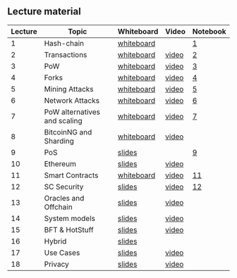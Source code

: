 ## Lecture material

| Lecture | Topic        | Whiteboard                                    | Video                                 | Notebook |
| ------- | ------------ | --------------------------------------------- | ------------------------------------- |---|
| 1       | Hash-chain   | [whiteboard](whiteboard/Hashchains.pdf)       |                                       |[1](notebooks/lecture1_hashes.ipynb)|
| 2       | Transactions | [whiteboard](whiteboard/TransactionsUTXO.pdf) | [video](https://youtu.be/e6HOw7ZSvo8) |[2](notebooks/lecture2_tx.ipynb)|
| 3       | PoW          | [whiteboard](whiteboard/PoW.pdf)              | [video](https://youtu.be/3YVRip2hGIg) |[3](notebooks/lecture3_PoW.ipynb)|
| 4       | Forks        | [whiteboard](whiteboard/Forks.pdf)            | [video](https://youtu.be/LEEQAFXfebY) |[4](notebooks/lecture4_Forks.ipynb)|
| 5       | Mining Attacks | [whiteboard](whiteboard/Attacks.pdf)        | [video](https://youtu.be/_rJ7BfL202w) |[5](notebooks/lecture5_Attacks.ipynb)|
| 6       | Network Attacks | [whiteboard](whiteboard/NetworkAttacks_Updates.pdf)        | [video](https://youtu.be/1xzTp8kFFfA)              |[6](notebooks/lecture6_SoftAndHardForks_Solution.ipynb)|
| 7       | PoW alternatives and scaling | [whiteboard](whiteboard/PoWAlternative&Scaling.pdf)        | [video](https://youtu.be/GcP6Tu-S8Xw) |[7](notebooks/lecture7_GHOST.ipynb)|
| 8       | BitcoinNG and Sharding | [whiteboard](whiteboard/AdvancedScaling.pdf)        | [video](https://youtu.be/RDdaTuu8UiQ)               ||
| 9       | PoS          | [slides](slides/PoS.pdf)                      |    |[9](notebooks/lecture9_PoS.ipynb)                      ||
| 10       | Ethereum    | [slides](slides/lecture-12.pdf)               | [video](https://youtu.be/WJ72AZc8a34) ||
| 11       | Smart Contracts    | [whiteboard](whiteboard/SmartContracts.png)            | [video](https://youtu.be/nlWee3QTePQ)               |[11](notebooks/lecture11_sc.sol)|
| 12       | SC Security | [slides](slides/SmartContractSecurity.pdf)    | [video](https://youtu.be/jTqWWEN8ne8) |[12](notebooks/lecture12_sc.sol)|
| 13       | Oracles and Offchain | [slides](slides/lecture-14.pdf)      | [video](https://youtu.be/pT88vTQp1Vw) ||
| 14       | System models | [slides](slides/lecture-9.pdf)              | [video](https://youtu.be/pT88vTQp1Vw) ||
| 15       | BFT & HotStuff | [slides](whiteboard/BFT_HotStuff.pdf)              | [video](https://youtu.be/7WbW6eyd0ro) ||
| 16       | Hybrid | [slides](slides/lecture-11.pdf)              | ||
| 17       | Use Cases | [slides](slides/lecture-15.pdf)              | [video](https://youtu.be/Pw9hPcBgIGU) ||
| 18       | Privacy   | [slides](slides/Lecture-16.pdf)              | [video](https://youtu.be/GtBlZG_l7Ss) ||
